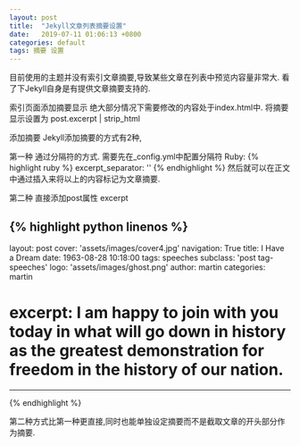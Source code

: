 ```yaml
---
layout: post
title:  "Jekyll文章列表摘要设置"
date:   2019-07-11 01:06:13 +0800
categories: default
tags: 摘要 设置
---
```

目前使用的主题并没有索引文章摘要,导致某些文章在列表中预览内容量非常大.
看了下Jekyll自身是有提供文章摘要支持的.

索引页面添加摘要显示
绝大部分情况下需要修改的内容处于index.html中.
将摘要显示设置为 post.excerpt | strip_html

添加摘要
Jekyll添加摘要的方式有2种,

第一种
通过分隔符的方式.
需要先在_config.yml中配置分隔符
Ruby:
{% highlight ruby %}
excerpt_separator:  '<!-- more -->'
{% endhighlight %}
然后就可以在正文中通过插入<!-- more -->来将以上的内容标记为文章摘要.

第二种
直接添加post属性 excerpt

{% highlight python linenos %}
---
layout: post
cover: 'assets/images/cover4.jpg'
navigation: True
title: I Have a Dream
date: 1963-08-28 10:18:00
tags: speeches
subclass: 'post tag-speeches'
logo: 'assets/images/ghost.png'
author: martin
categories: martin
# excerpt: I am happy to join with you today in what will go down in history as the greatest demonstration for freedom in the history of our nation.
---
{% endhighlight %}

第二种方式比第一种更直接,同时也能单独设定摘要而不是截取文章的开头部分作为摘要.
